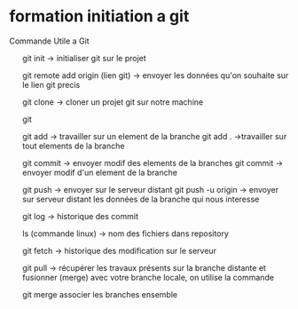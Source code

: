# formation initiation a git

Commande Utile a Git

<ol>


git init -> initialiser git sur le projet

git remote add origin (lien git) -> envoyer les données qu'on souhaite sur le lien git precis

git clone -> cloner un projet git sur notre machine

git 

git add <fichier> -> travailler sur un element de la branche
git add . ->travailler sur tout elements de la branche

git commit -> envoyer modif des elements de la branches
git commit <fichier> -> envoyer modif d'un element de la branche

git push -> envoyer sur le serveur distant
git push -u origin <branche> -> envoyer sur serveur distant les données de la branche qui nous interesse

git log -> historique des commit

ls (commande linux) -> nom des fichiers dans repository

git fetch -> historique des modification sur le serveur

git pull -> récupérer les travaux présents sur la branche distante et fusionner (merge) avec votre branche locale, on utilise la commande

git merge <branche1 branche2> associer les branches ensemble
</ol>





